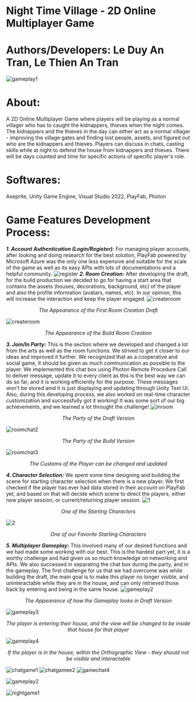 # Night Time Village - 2D Online Multiplayer Game
# Authors/Developers: Le Duy An Tran, Le Thien An Tran
![gameplay1](https://user-images.githubusercontent.com/114903308/203625170-577e3f4e-4a6e-469f-a2a4-ed314e5535b7.png)
# About:
A 2D Online Multiplayer Game where players will be playing as a normal villager who has to caught the kidnappers, thieves when the night comes. The kidnappers and the thieves in the day can either act as a normal villager - improving the village gates and finding lost people, assets, and figured out who are the kidnappers and thieves. Players can discuss in chats, casting skills while at night to defend the house from kidnappers and thieves. There will be days counted and time for specific actions of specific player's role.
# Softwares:
Aseprite, Unity Game Engine, Visual Studio 2022, PlayFab, Photon
# Game Features Development Process:
***1. Account Authentication (Login/Register):*** For managing player accounts, after looking and doing research for the best solution, PlayFab powered by Microsoft Azure was the only one less expensive and suitable for the scale of the game as well as its easy APIs with lots of documentations and a helpful community.
![register](https://user-images.githubusercontent.com/114903308/203625218-687705d5-7a47-4903-8ebf-5f78f656b36e.png)
***2. Room Creation:*** After developing the draft, for the build production we decided to go for having a start area that contains the assets (houses, decorations, background, etc) of the player and also the profile information (avatars, names, etc). In our opinion, this will increase the interaction and keep the player engaged.
![createroom](https://user-images.githubusercontent.com/114903308/203519581-09353ad8-9a5c-46f7-862a-2fc8096f48cc.png)
<p align="center"><em>The Appearance of the First Room Creation Draft</em></p>

![createroom](https://user-images.githubusercontent.com/114903308/203625151-77ef5f6f-ca98-47a0-8e0a-797510eff191.png)
<p align="center"><em>The Appearance of the Build Room Creation</em></p>

***3. Join/In Party:*** This is the section where we developed and changed a lot from the arts as well as the room functions. We strived to get it closer to our ideas and improved it further. We recognized that as a cooperative and social game, it should be given as much communication as possible to the player. We implemented this chat box using Photon Remote Procedure Call to deliver message, update it to every client as this is the best way we can do so far, and it is working efficiently for the purpose. These messages won't be stored amd it is just displaying and updating through Unity Text UI. Also, during this developing process, we also worked on real-time character customization and successfully got it working! It was some sort of our big achievements, and we learned a lot throught the challenge!
![inroom](https://user-images.githubusercontent.com/114903308/203519604-c9b54305-d65e-490a-a1d4-c6fde9a77398.png)
<p align="center"><em>The Party of the Draft Version</em></p>

![roomchat2](https://user-images.githubusercontent.com/114903308/203625238-d0539d88-739a-4d51-a7e0-6f363ba94a94.png)
<p align="center"><em>The Party of the Build Version</em></p>

![roomchat3](https://user-images.githubusercontent.com/114903308/203625262-48980ddb-615c-4129-b3f7-b169a7cef72a.png)
<p align="center"><em>The Customs of the Player can be changed and updated</em></p>

***4. Character Selection:*** We spent some time designing and building the scene for starting character selection when there is a new player. We first checked if the player has ever had data stored in their account on PlayFab yet, and based on that will decide which scene to direct the players, either new player session, or current/returning player session.
![1](https://user-images.githubusercontent.com/114903308/203625103-0f74af05-d5e8-4bf6-9b2e-5d90aaf7fb98.png)
<p align="center"><em>One of the Starting Characters</em></p>

![2](https://user-images.githubusercontent.com/114903308/203625111-5ea8c809-395d-4689-8c58-7e6ae5d2fb6d.png)
<p align="center"><em>One of our Favorite Starting Characters</em></p>

***5. Multiplayer Gameplay:*** This involved many of our desired functions and we had made some working with our best. This is the hardest part yet, it is a worthy challenge and had given us so much knowledge on networking and APIs. We also successed in separating the chat box during the party, and in the gameplay. The first challenge for us that we had overcome was while building the draft, the main goal is to make this player no longer visible, and uninteractable while they are in the house, and can only retrieved those back by entering and being in the same house.
![gameplay2](https://user-images.githubusercontent.com/114903308/203519630-3a60bcd6-9c24-42b3-b39d-01b32bd58bdc.png)
<p align="center"><em>The Appearance of how the Gameplay looks in Draft Version</em></p>

![gameplay3](https://user-images.githubusercontent.com/114903308/203519635-11c31e94-cbf4-4efd-9672-fca3f94465e9.png)
<p align="center"><em>The player is entering their house, and the view will be changed to be inside that house for that player</em></p>

![gameplay4](https://user-images.githubusercontent.com/114903308/203519638-2b764373-2d79-4d80-9ab6-7e2d71c539c1.png)
<p align="center"><em>If the player is in the house, within the Orthographic View - they should not be visible and interactable</em></p>

![chatgame1](https://user-images.githubusercontent.com/114903308/203625139-7bc0c9b0-0260-4fa1-ac12-95c3ba61ac52.png)
![chatgamee2](https://user-images.githubusercontent.com/114903308/203625141-099852c9-253c-4863-a46d-969fe35b9b32.png)
![gamechat4](https://user-images.githubusercontent.com/114903308/203625161-21411efe-4424-45da-ad05-4bbce49e79b4.png)

![gameplay2](https://user-images.githubusercontent.com/114903308/203625172-d71aa05b-fef0-4691-84e7-6eaf0ac71c1b.png)

![nightgame1](https://user-images.githubusercontent.com/114903308/203625189-086286d1-654b-466e-b110-b309237e3cff.png)








